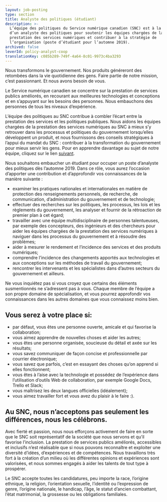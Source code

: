 ```yaml
---
layout: job-posting
type: section
title: Analyste des politiques (étudiant)
description: >-
  L’équipe des politiques du Service numérique canadien (SNC) est à la recherche
  d’un analyste des politiques pour soutenir les équipes chargées de la
  prestation des services numériques et contribuer à la stratégie de
  l’organisation (poste d’étudiant pour l’automne 2019).
archived: false
leverId: policy-analyst-coop
translationKey: c085b289-749f-4a64-8c01-9973c4ba3293
---
```

Nous transformons le gouvernement. Nos produits généreront des retombées dans la vie quotidienne des gens. Faire partie de notre mission, c’est passionnant. Et nous avons besoin de vous.

Le Service numérique canadien se concentre sur la prestation de services publics améliorés, en recourant aux meilleures technologies et conceptions et en s’appuyant sur les besoins des personnes. Nous embauchons des personnes de tous les niveaux d’expérience.

L’équipe des politiques au SNC contribue à combler l’écart entre la prestation des services et les politiques publiques. Nous aidons les équipes chargées de la prestation des services numériques au SNC à mieux s’y retrouver dans les processus et politiques du gouvernement lorsqu’elles développent un produit, et nous fournissons des conseils stratégiques à l’appui du mandat du SNC : contribuer à la transformation du gouvernement pour mieux servir les gens. Pour en apprendre davantage au sujet de notre équipe, cliquez sur le lien [suivant](https://numerique.canada.ca/2018/09/07/politiques/).

Nous souhaitons embaucher un étudiant pour occuper un poste d’analyste des politiques dès l’automne 2019. Dans ce rôle, vous aurez l’occasion d’apporter une contribution et d’approfondir vos connaissances de la manière suivante :

* examiner les pratiques nationales et internationales en matière de protection des renseignements personnels, de recherche, de communication, d’administration du gouvernement et de technologie;
* effectuer des recherches sur les politiques, les processus, les lois et les règlements du gouvernement, les analyser et fournir de la rétroaction de premier plan à cet égard;
* travailler avec une équipe multidisciplinaire de personnes talentueuses, par exemple des concepteurs, des ingénieurs et des chercheurs pour aider les équipes chargées de la prestation des services numériques à naviguer dans les processus du gouvernement et à résoudre des problèmes;
* aider à mesurer le rendement et l’incidence des services et des produits numériques;
* comprendre l’incidence des changements apportés aux technologies et aux conceptions sur les méthodes de travail du gouvernement;
* rencontrer les intervenants et les spécialistes dans d’autres secteurs du gouvernement et ailleurs.

Ne vous inquiétez pas si vous croyez que certains des éléments susmentionnés ne s’adressent pas à vous. Chaque membre de l’équipe a son propre domaine de spécialisation, et vous pourrez approfondir vos connaissances dans les autres domaines que vous connaissez moins bien.

## Vous serez à votre place si:

* par défaut, vous êtes une personne ouverte, amicale et qui favorise la collaboration;
* vous aimez apprendre de nouvelles choses et aider les autres;
* vous êtes une personne organisée, soucieuse du détail et axée sur les résultats;
* vous savez communiquer de façon concise et professionnelle par courrier électronique;
* vous savez que parfois, c’est en essayant des choses qu’on apprend si elles fonctionnent;
* vous êtes à l’aise avec la technologie et possédez de l’expérience dans l’utilisation d’outils Web de collaboration, par exemple Google Docs, Trello et Slack;
* vous maîtrisez les deux langues officielles (idéalement);
* vous aimez travailler fort et vous avez du plaisir à le faire :).

## Au SNC, nous n’acceptons pas seulement les différences, nous les célébrons.

Avec fierté et passion, nous nous efforçons activement de faire en sorte que le SNC soit représentatif de la société que nous servons et qu’il favorise l’inclusion. La prestation de services publics améliorés, accessibles et inclusifs n’est réalisable que si nous pouvons reconnaître et exploiter une diversité d’idées, d’expériences et de compétences. Nous travaillons très fort à la création d’un milieu où les différentes opinions et expériences sont valorisées, et nous sommes engagés à aider les talents de tout type à prospérer.
 
Le SNC accepte toutes les candidatures, peu importe la race, l’origine ethnique, la religion, l’orientation sexuelle, l’identité ou l’expression de genre, l’origine nationale, le handicap, l’âge, le statut d’ancien combattant, l’état matrimonial, la grossesse ou les obligations familiales.
